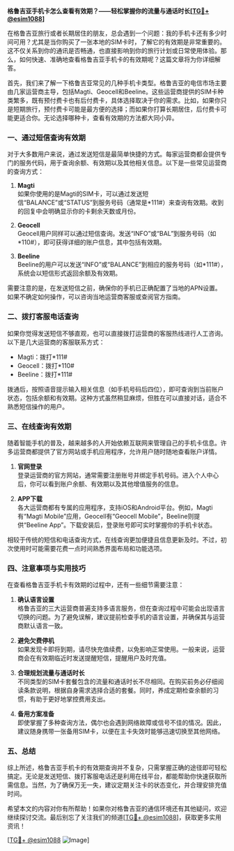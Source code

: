 **格鲁吉亚手机卡怎么查看有效期？——轻松掌握你的流量与通话时长[[TG💪+ @esim1088](https://t.me/s/esim1088)]**

在格鲁吉亚旅行或者长期居住的朋友，总会遇到一个问题：我的手机卡还有多少时间可用？尤其是当你购买了一张本地的SIM卡时，了解它的有效期是非常重要的。这不仅关系到你的通讯是否畅通，也直接影响到你的旅行计划或日常使用体验。那么，如何快速、准确地查看格鲁吉亚手机卡的有效期呢？这篇文章将为你详细解答。

首先，我们来了解一下格鲁吉亚常见的几种手机卡类型。格鲁吉亚的电信市场主要由几家运营商主导，包括Magti、Geocell和Beeline。这些运营商提供的SIM卡种类繁多，既有预付费卡也有后付费卡，具体选择取决于你的需求。比如，如果你只是短期旅行，预付费卡可能是最方便的选择；而如果你打算长期居住，后付费卡可能更适合你。无论选择哪种卡，查看有效期的方法都大同小异。

### **一、通过短信查询有效期**

对于大多数用户来说，通过发送短信是最简单快捷的方式。每家运营商都会提供专门的服务代码，用于查询余额、有效期以及其他相关信息。以下是一些常见运营商的查询方式：

1. **Magti**  
   如果你使用的是Magti的SIM卡，可以通过发送短信“BALANCE”或“STATUS”到服务号码（通常是*111#）来查询有效期。收到的回复中会明确显示你的卡剩余天数或月份。

2. **Geocell**  
   Geocell用户同样可以通过短信查询。发送“INFO”或“BAL”到服务号码（如*110#），即可获得详细的账户信息，其中包括有效期。

3. **Beeline**  
   Beeline的用户可以发送“INFO”或“BALANCE”到相应的服务号码（如*111#），系统会以短信形式返回余额及有效期。

需要注意的是，在发送短信之前，确保你的手机已正确配置了当地的APN设置。如果不确定如何操作，可以咨询当地运营商客服或查阅官方指南。

### **二、拨打客服电话查询**

如果你觉得发送短信不够直观，也可以直接拨打运营商的客服热线进行人工咨询。以下是几大运营商的客服联系方式：

- Magti：拨打*111#
- Geocell：拨打*110#
- Beeline：拨打*111#

拨通后，按照语音提示输入相关信息（如手机号码后四位），即可查询到当前账户状态，包括余额和有效期。这种方式虽然稍显麻烦，但胜在可以直接对话，适合不熟悉短信操作的用户。

### **三、在线查询有效期**

随着智能手机的普及，越来越多的人开始依赖互联网来管理自己的手机卡信息。许多运营商都提供了官方网站或手机应用程序，允许用户随时随地查看账户详情。

1. **官网登录**  
   登录运营商的官方网站，通常需要注册账号并绑定手机号码。进入个人中心后，你可以看到账户余额、有效期以及其他增值服务的信息。

2. **APP下载**  
   各大运营商都有专属的应用程序，支持iOS和Android平台。例如，Magti有“Magti Mobile”应用，Geocell有“Geocell Mobile”，Beeline则提供“Beeline App”。下载安装后，登录账号即可实时掌握你的手机卡状态。

相较于传统的短信和电话查询方式，在线查询更加便捷且信息更新及时。不过，初次使用时可能需要花费一点时间熟悉界面布局和功能选项。

### **四、注意事项与实用技巧**

在查看格鲁吉亚手机卡有效期的过程中，还有一些细节需要注意：

1. **确认语言设置**  
   格鲁吉亚的三大运营商普遍支持多语言服务，但在查询过程中可能会出现语言切换的问题。为了避免误解，建议提前检查手机的语言设置，并确保其与运营商默认语言一致。

2. **避免欠费停机**  
   如果发现卡即将到期，请尽快充值续费，以免影响正常使用。一般来说，运营商会在有效期临近时发送提醒短信，提醒用户及时充值。

3. **合理规划流量与通话时长**  
   不同类型的SIM卡套餐包含的流量和通话时长不尽相同。在购买前务必仔细阅读条款说明，根据自身需求选择合适的套餐。同时，养成定期检查余额的习惯，有助于更好地掌控费用支出。

4. **备用方案准备**  
   即使掌握了多种查询方法，偶尔也会遇到网络故障或信号不佳的情况。因此，建议随身携带一张备用SIM卡，以便在主卡失效时能够迅速切换至其他网络。

### **五、总结**

综上所述，格鲁吉亚手机卡的有效期查询并不复杂，只需掌握正确的途径即可轻松搞定。无论是发送短信、拨打客服电话还是利用在线平台，都能帮助你快速获取所需信息。当然，为了确保万无一失，建议定期关注卡的状态变化，并合理安排充值时间。

希望本文的内容对你有所帮助！如果你对格鲁吉亚的通信环境还有其他疑问，欢迎继续探讨交流。最后别忘了关注我们的频道[[TG💪+ @esim1088](https://t.me/s/esim1088)]，获取更多实用资讯！

[[TG💪+ @esim1088](https://t.me/s/esim1088) ![Image](https://i.postimg.cc/4NQfJmqS/Snipaste-2025-05-13-00-14-12.png)]